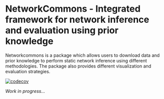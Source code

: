 # NetworkCommons - Integrated framework for network inference and evaluation using prior knowledge
Networkcommons is a package which allows users to download data and prior knowledge to perform static network inference using different methodologies. The package also provides different visualization and evaluation strategies.

[![codecov](https://codecov.io/github/saezlab/networkcommons/graph/badge.svg?token=RH438ALJC2)](https://codecov.io/github/saezlab/networkcommons)

*Work in progress...*
